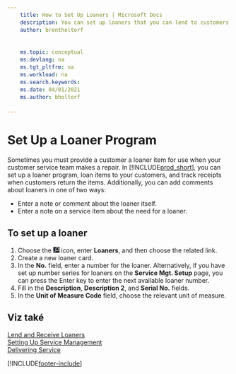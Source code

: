 ```yaml
---
    title: How to Set Up Loaners | Microsoft Docs
    description: You can set up loaners that you can lend to customers to replace service items while they are in service.
    author: brentholtorf


    ms.topic: conceptual
    ms.devlang: na
    ms.tgt_pltfrm: na
    ms.workload: na
    ms.search.keywords:
    ms.date: 04/01/2021
    ms.author: bholtorf

---
```

# Set Up a Loaner Program
Sometimes you must provide a customer a loaner item for use when your customer service team makes a repair. In [!INCLUDE[prod_short](includes/prod_short.md)], you can set up a loaner program, loan items to your customers, and track receipts when customers return the items. Additionally, you can add comments about loaners in one of two ways:

* Enter a note or comment about the loaner itself.
* Enter a note on a service item about the need for a loaner.

## To set up a loaner
1. Choose the ![Lightbulb that opens the Tell Me feature.](media/ui-search/search_small.png "Tell me what you want to do") icon, enter **Loaners**, and then choose the related link.
2. Create a new loaner card.
3. In the **No.** field, enter a number for the loaner. Alternatively, if you have set up number series for loaners on the **Service Mgt. Setup** page, you can press the Enter key to enter the next available loaner number.
4. Fill in the **Description**, **Description 2**, and **Serial No.** fields.
5. In the **Unit of Measure Code** field, choose the relevant unit of measure.

## Viz také
[Lend and Receive Loaners](service-how-to-lend-receive-loaners.md)  
[Setting Up Service Management](service-setup-service.md)  
[Delivering Service](service-deliver-service.md)



[!INCLUDE[footer-include](includes/footer-banner.md)]